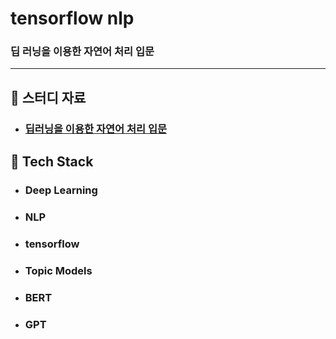 # tensorflow nlp
### 딥 러닝을 이용한 자연어 처리 입문

---

## :book: 스터디 자료

* ### [딥러닝을 이용한 자연어 처리 입문](https://wikidocs.net/book/2155)

## :notebook_with_decorative_cover: Tech Stack

* ### Deep Learning
* ### NLP
* ### tensorflow
* ### Topic Models
* ### BERT
* ### GPT
